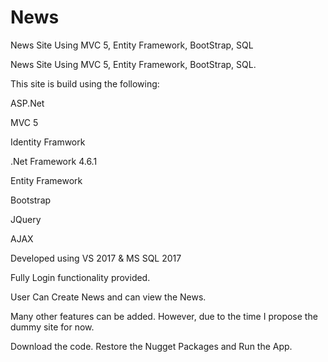 # News
News Site Using MVC 5, Entity Framework, BootStrap, SQL


News Site Using MVC 5, Entity Framework, BootStrap, SQL.

This site is build using the following: 

ASP.Net 

MVC 5

Identity Framwork 

.Net Framework 4.6.1 

Entity Framework 

Bootstrap 

JQuery 

AJAX

Developed using VS 2017 & MS SQL 2017

Fully Login functionality provided.

User Can Create News and can view the News.

Many other features can be added. However, due to the time I propose the dummy site for now.

Download the code. Restore the Nugget Packages and Run the App.

